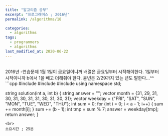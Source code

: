 ```yaml
---
title: "알고리즘 공부"
excerpt: "프로그래머스 ; 2016년"
permalink: /algorithms/18

categories:
  - algorithms
tags:
  - programmers
  - algorithms
last_modified_at: 2020-06-22
---
```

<br>
2016년 -연습문제  
<https://programmers.co.kr/learn/courses/30/lessons/12901>  
1월 1일이 금요일이니까 배열은 금요일부터 시작해야한다.  
1일부터 시작이니까 b에서 1을 빼고 더해줘야 한다.  
윤년은 2/29까지 있는 년도 말한다...^^  
<br>
```cpp
#include <iostream>
#include <string>
#include <vector>
using namespace std;

string solution(int a, int b) {
    string answer = "";
    vector<int> month = {31, 29, 31, 30, 31, 30, 31, 31, 30, 31, 30, 31};
    vector<string> weekday = {"FRI", "SAT", "SUN", "MON", "TUE", "WED", "THU"};
    int sum = 0;
    for (int i = 0; i < a - 1; i++) {
        sum += month[i];
    }
    sum += (b - 1);
    int tmp = sum % 7;
    answer = weekday[tmp];
    return answer;
}
```
<br>
소요시간 ; 25분